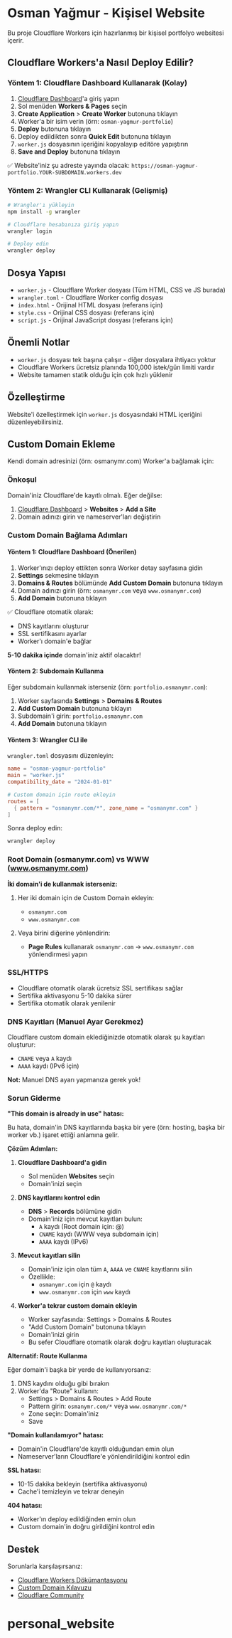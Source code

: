 # Osman Yağmur - Kişisel Website

Bu proje Cloudflare Workers için hazırlanmış bir kişisel portfolyo websitesi içerir.

## Cloudflare Workers'a Nasıl Deploy Edilir?

### Yöntem 1: Cloudflare Dashboard Kullanarak (Kolay)

1. [Cloudflare Dashboard](https://dash.cloudflare.com/)'a giriş yapın
2. Sol menüden **Workers & Pages** seçin
3. **Create Application** > **Create Worker** butonuna tıklayın
4. Worker'a bir isim verin (örn: `osman-yagmur-portfolio`)
5. **Deploy** butonuna tıklayın
6. Deploy edildikten sonra **Quick Edit** butonuna tıklayın
7. `worker.js` dosyasının içeriğini kopyalayıp editöre yapıştırın
8. **Save and Deploy** butonuna tıklayın

✅ Website'iniz şu adreste yayında olacak: `https://osman-yagmur-portfolio.YOUR-SUBDOMAIN.workers.dev`

### Yöntem 2: Wrangler CLI Kullanarak (Gelişmiş)

```bash
# Wrangler'ı yükleyin
npm install -g wrangler

# Cloudflare hesabınıza giriş yapın
wrangler login

# Deploy edin
wrangler deploy
```

## Dosya Yapısı

- `worker.js` - Cloudflare Worker dosyası (Tüm HTML, CSS ve JS burada)
- `wrangler.toml` - Cloudflare Worker config dosyası
- `index.html` - Orijinal HTML dosyası (referans için)
- `style.css` - Orijinal CSS dosyası (referans için)
- `script.js` - Orijinal JavaScript dosyası (referans için)

## Önemli Notlar

- `worker.js` dosyası tek başına çalışır - diğer dosyalara ihtiyacı yoktur
- Cloudflare Workers ücretsiz planında 100,000 istek/gün limiti vardır
- Website tamamen statik olduğu için çok hızlı yüklenir

## Özelleştirme

Website'i özelleştirmek için `worker.js` dosyasındaki HTML içeriğini düzenleyebilirsiniz.

## Custom Domain Ekleme

Kendi domain adresinizi (örn: osmanymr.com) Worker'a bağlamak için:

### Önkoşul
Domain'iniz Cloudflare'de kayıtlı olmalı. Eğer değilse:
1. [Cloudflare Dashboard](https://dash.cloudflare.com/) > **Websites** > **Add a Site**
2. Domain adınızı girin ve nameserver'ları değiştirin

### Custom Domain Bağlama Adımları

#### Yöntem 1: Cloudflare Dashboard (Önerilen)

1. Worker'ınızı deploy ettikten sonra Worker detay sayfasına gidin
2. **Settings** sekmesine tıklayın
3. **Domains & Routes** bölümünde **Add Custom Domain** butonuna tıklayın
4. Domain adınızı girin (örn: `osmanymr.com` veya `www.osmanymr.com`)
5. **Add Domain** butonuna tıklayın

✅ Cloudflare otomatik olarak:
- DNS kayıtlarını oluşturur
- SSL sertifikasını ayarlar
- Worker'ı domain'e bağlar

**5-10 dakika içinde** domain'iniz aktif olacaktır!

#### Yöntem 2: Subdomain Kullanma

Eğer subdomain kullanmak isterseniz (örn: `portfolio.osmanymr.com`):

1. Worker sayfasında **Settings** > **Domains & Routes**
2. **Add Custom Domain** butonuna tıklayın
3. Subdomain'i girin: `portfolio.osmanymr.com`
4. **Add Domain** butonuna tıklayın

#### Yöntem 3: Wrangler CLI ile

`wrangler.toml` dosyasını düzenleyin:

```toml
name = "osman-yagmur-portfolio"
main = "worker.js"
compatibility_date = "2024-01-01"

# Custom domain için route ekleyin
routes = [
  { pattern = "osmanymr.com/*", zone_name = "osmanymr.com" }
]
```

Sonra deploy edin:
```bash
wrangler deploy
```

### Root Domain (osmanymr.com) vs WWW (www.osmanymr.com)

**İki domain'i de kullanmak isterseniz:**

1. Her iki domain için de Custom Domain ekleyin:
   - `osmanymr.com`
   - `www.osmanymr.com`

2. Veya birini diğerine yönlendirin:
   - **Page Rules** kullanarak `osmanymr.com` → `www.osmanymr.com` yönlendirmesi yapın

### SSL/HTTPS

- Cloudflare otomatik olarak ücretsiz SSL sertifikası sağlar
- Sertifika aktivasyonu 5-10 dakika sürer
- Sertifika otomatik olarak yenilenir

### DNS Kayıtları (Manuel Ayar Gerekmez)

Cloudflare custom domain eklediğinizde otomatik olarak şu kayıtları oluşturur:
- `CNAME` veya `A` kaydı
- `AAAA` kaydı (IPv6 için)

**Not:** Manuel DNS ayarı yapmanıza gerek yok!

### Sorun Giderme

**"This domain is already in use" hatası:**

Bu hata, domain'in DNS kayıtlarında başka bir yere (örn: hosting, başka bir worker vb.) işaret ettiği anlamına gelir.

**Çözüm Adımları:**

1. **Cloudflare Dashboard'a gidin**
   - Sol menüden **Websites** seçin
   - Domain'inizi seçin

2. **DNS kayıtlarını kontrol edin**
   - **DNS** > **Records** bölümüne gidin
   - Domain'iniz için mevcut kayıtları bulun:
     - `A` kaydı (Root domain için: @)
     - `CNAME` kaydı (WWW veya subdomain için)
     - `AAAA` kaydı (IPv6)

3. **Mevcut kayıtları silin**
   - Domain'iniz için olan tüm `A`, `AAAA` ve `CNAME` kayıtlarını silin
   - Özellikle:
     - `osmanymr.com` için `@` kaydı
     - `www.osmanymr.com` için `www` kaydı

4. **Worker'a tekrar custom domain ekleyin**
   - Worker sayfasında: Settings > Domains & Routes
   - "Add Custom Domain" butonuna tıklayın
   - Domain'inizi girin
   - Bu sefer Cloudflare otomatik olarak doğru kayıtları oluşturacak

**Alternatif: Route Kullanma**

Eğer domain'i başka bir yerde de kullanıyorsanız:

1. DNS kaydını olduğu gibi bırakın
2. Worker'da "Route" kullanın:
   - Settings > Domains & Routes > Add Route
   - Pattern girin: `osmanymr.com/*` veya `www.osmanymr.com/*`
   - Zone seçin: Domain'iniz
   - Save

**"Domain kullanılamıyor" hatası:**
- Domain'in Cloudflare'de kayıtlı olduğundan emin olun
- Nameserver'ların Cloudflare'e yönlendirildiğini kontrol edin

**SSL hatası:**
- 10-15 dakika bekleyin (sertifika aktivasyonu)
- Cache'i temizleyin ve tekrar deneyin

**404 hatası:**
- Worker'ın deploy edildiğinden emin olun
- Custom domain'in doğru girildiğini kontrol edin

## Destek

Sorunlarla karşılaşırsanız:
- [Cloudflare Workers Dökümantasyonu](https://developers.cloudflare.com/workers/)
- [Custom Domain Kılavuzu](https://developers.cloudflare.com/workers/configuration/routing/custom-domains/)
- [Cloudflare Community](https://community.cloudflare.com/)
# personal_website
